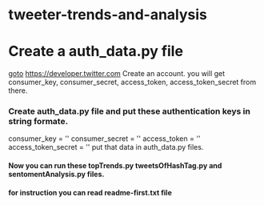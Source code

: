 # tweeter-trends-and-analysis

# Create a auth_data.py file

[goto](https://developer.twitter.com) https://developer.twitter.com
Create an account. you will get
consumer_key,
consumer_secret,
access_token,
access_token_secret from there.

### Create auth_data.py file and put these authentication keys in string formate.

consumer_key = ''
consumer_secret = ''
access_token = ''
access_token_secret = ''
put that data in auth_data.py files.

#### Now you can run these topTrends.py tweetsOfHashTag.py and sentomentAnalysis.py files.

#### for instruction you can read readme-first.txt file
